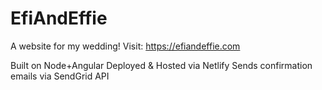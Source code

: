 # EfiAndEffie

A website for my wedding!
Visit: https://efiandeffie.com 

Built on Node+Angular
Deployed & Hosted via Netlify
Sends confirmation emails via SendGrid API
